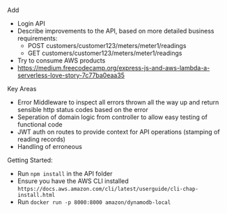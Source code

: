 Add
- Login API
- Describe improvements to the API, based on more detailed business requirements: 
    - POST customers/customer123/meters/meter1/readings
    - GET customers/customer123/meters/meter1/readings
- Try to consume AWS products
- https://medium.freecodecamp.org/express-js-and-aws-lambda-a-serverless-love-story-7c77ba0eaa35


Key Areas
 - Error Middleware to inspect all errors thrown all the way up and return sensible http status codes based on the error
 - Seperation of domain logic from controller to allow easy testing of functional code
 - JWT auth on routes to provide context for API operations (stamping of reading records)
 - Handling of erroneous 

Getting Started:
- Run `npm install` in the API folder
- Ensure you have the AWS CLI installed `https://docs.aws.amazon.com/cli/latest/userguide/cli-chap-install.html`
- Run `docker run -p 8000:8000 amazon/dynamodb-local`
